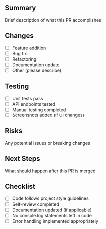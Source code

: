 ## Summary

Brief description of what this PR accomplishes

## Changes

- [ ] Feature addition
- [ ] Bug fix
- [ ] Refactoring
- [ ] Documentation update
- [ ] Other (please describe)

## Testing

- [ ] Unit tests pass
- [ ] API endpoints tested
- [ ] Manual testing completed
- [ ] Screenshots added (if UI changes)

## Risks

Any potential issues or breaking changes

## Next Steps

What should happen after this PR is merged

## Checklist

- [ ] Code follows project style guidelines
- [ ] Self-review completed
- [ ] Documentation updated (if applicable)
- [ ] No console.log statements left in code
- [ ] Error handling implemented appropriately
